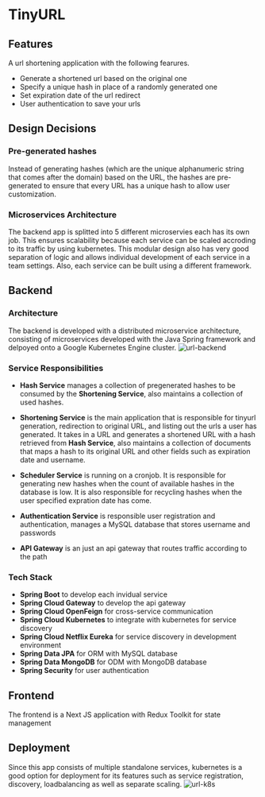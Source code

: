 # TinyURL

## Features
A url shortening application with the following fearures.
* Generate a shortened url based on the original one
* Specify a unique hash in place of a randomly generated one
* Set expiration date of the url redirect
* User authentication to save your urls

## Design Decisions
### Pre-generated hashes
Instead of generating hashes (which are the unique alphanumeric string that comes after the domain) based on the URL, the hashes are pre-generated to ensure that every URL has a unique hash to allow user customization.

### Microservices Architecture
The backend app is splitted into 5 different microservies each has its own job. This ensures scalability because each service can be scaled accroding to its traffic by using kubernetes. This modular design also has very good separation of logic and allows individual development of each service in a team settings. Also, each service can be built using a different framework.

## Backend
### Architecture
The backend is developed with a distributed microservice architecture, consisting of microservices developed with the Java Spring framework and delpoyed onto a Google Kubernetes Engine cluster.
![url-backend](https://user-images.githubusercontent.com/37493948/152458994-f2c87aa3-215b-449f-8436-9c37a0bfd0f6.jpg)

### Service Responsibilities
*  **Hash Service** manages a collection of pregenerated hashes to be consumed by the **Shortening Service**, also maintains a collection of used hashes.

* **Shortening Service** is the main application that is responsible for tinyurl generation, redirection to original URL, and listing out the urls a user has generated. It takes in a URL and generates a shortened URL with a hash retrieved from **Hash Service**, also maintains a collection of documents that maps a hash to its original URL and other fields such as expiration date and username. 

* **Scheduler Service** is running on a cronjob. It is responsible for generating new hashes when the count of available hashes in the database is low. It is also responsible for recycling hashes when the user specified expration date has come.

* **Authentication Service** is responsible user registration and authentication, manages a MySQL database that stores username and passwords

* **API Gateway** is an just an api gateway that routes traffic according to the path

### Tech Stack
* **Spring Boot** to develop each invidual service
* **Spring Cloud Gateway** to develop the api gateway
* **Spring Cloud OpenFeign** for cross-service communication
* **Spring Cloud Kubernetes** to integrate with kubernetes for service discovery
* **Spring Cloud Netflix Eureka** for service discovery in development environment
* **Spring Data JPA** for ORM with MySQL database
* **Spring Data MongoDB** for ODM with MongoDB database
* **Spring Security** for user authentication

## Frontend
The frontend is a Next JS application with Redux Toolkit for state management

## Deployment
Since this app consists of multiple standalone services, kubernetes is a good option for deployment for its features such as service registration, discovery, loadbalancing as well as separate scaling.
![url-k8s](https://user-images.githubusercontent.com/37493948/152459151-0ee10670-0297-4c6e-968c-35a95c84d107.jpg)
